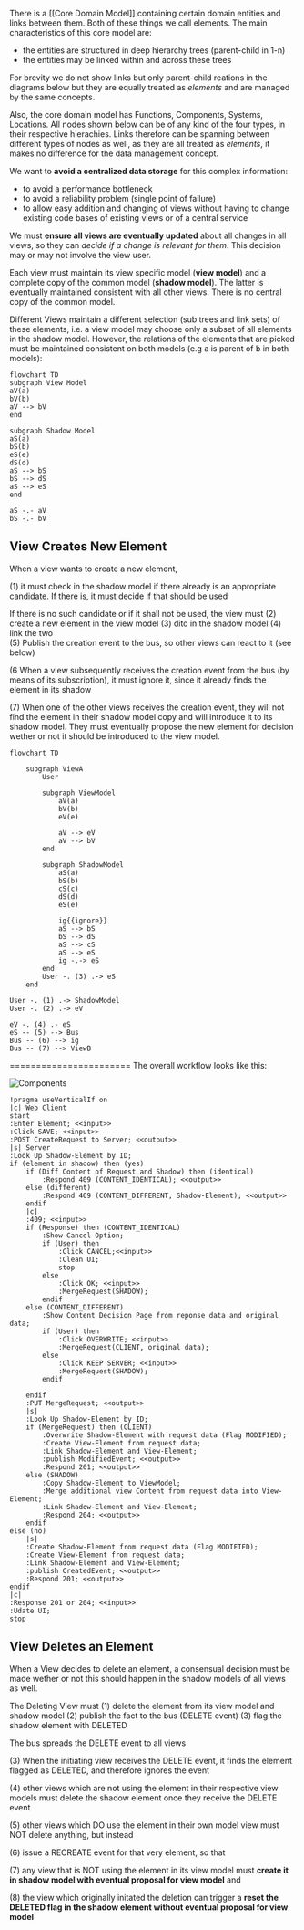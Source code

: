 
There is a [[Core Domain Model]] containing certain domain entities and links between them. Both of these things we call elements. The main characteristics of this core model are:
* the entities are structured in deep hierarchy trees (parent-child in 1-n)
* the entities may be linked within and across these trees 

For brevity we do not show links but only parent-child reations in the diagrams below but they are equally treated as *elements* and are  managed by the same concepts. 

Also, the core domain model has Functions, Components, Systems, Locations. All nodes shown below can be of any kind of the four types, in their respective hierachies. Links therefore can be spanning between different types of nodes as well, as they are all treated as *elements*, it makes no difference for the data management concept.  

We want to  **avoid a centralized data storage** for this complex information:
* to avoid a performance bottleneck
* to avoid a reliability problem (single point of failure)
* to allow easy addition and changing of views without having to change existing code bases of existing views or of a central service

We must **ensure all views are eventually updated** about all changes in all views, so they can *decide if a change is relevant for them*. This decision may or may not involve the view user.

Each view must maintain its view specific model (**view model**) and a complete copy of the common model (**shadow model**). The latter is eventually maintained consistent with all other views. There is no central copy of the common model.

Different Views  maintain a different selection (sub trees and link sets) of these elements, i.e. a view model may choose only a subset of all elements in the shadow model. However, the relations of the elements that are picked must be maintained consistent on both models (e.g a is parent of b in both models):

```mermaid
flowchart TD
subgraph View Model
aV(a)
bV(b)
aV --> bV
end

subgraph Shadow Model
aS(a)
bS(b)
eS(e)
dS(d)
aS --> bS
bS --> dS
aS --> eS
end

aS -.- aV
bS -.- bV
```

## View Creates New Element

When a view wants to create a new element, 

(1) it must check in the shadow model if there already is an appropriate candidate.  If there is, it must decide if that should be used 

If there is no such candidate or if it shall not be used, the view must
(2) create a new element in the view model
(3) dito in the shadow model
(4) link the two	
(5) Publish the creation event to the bus, so other views can react to it (see below)

(6 When a view subsequently receives the creation event from the bus (by means of its subscription), it must ignore it, since it already finds the  element in its shadow

(7) When one of the other views receives the creation event, they will not find the element in their shadow model copy and will introduce it to its shadow model. They must eventually propose the new element for decision wether or not it should be introduced to the view model. 

```mermaid
flowchart TD
	
	subgraph ViewA
		User
		
		subgraph ViewModel
			aV(a)
			bV(b)
			eV(e)
			
			aV --> eV
			aV --> bV
		end
		
		subgraph ShadowModel
			aS(a)
			bS(b)
			cS(c)
			dS(d)
			eS(e)
			
			ig{{ignore}}
			aS --> bS
			bS --> dS
			aS --> cS
			aS --> eS
			ig -.-> eS
		end
		User -. (3) .-> eS
	end

User -. (1) .-> ShadowModel
User -. (2) .-> eV

eV -. (4) .- eS
eS -- (5) --> Bus
Bus -- (6) --> ig
Bus -- (7) --> ViewB
```

=======================
The overall workflow looks like this:

![Components](http://www.plantuml.com/plantuml/proxy?cache=no&src=https://raw.githubusercontent.com/onouv/fscl/newgen/doc/fscl/data-management-concept/create-new-element.puml)

```plantuml
!pragma useVerticalIf on
|c| Web Client
start
:Enter Element; <<input>>
:Click SAVE; <<input>>
:POST CreateRequest to Server; <<output>>
|s| Server
:Look Up Shadow-Element by ID;
if (element in shadow) then (yes)
	if (Diff Content of Request and Shadow) then (identical)
		:Respond 409 (CONTENT_IDENTICAL); <<output>>
	else (different)
		:Respond 409 (CONTENT_DIFFERENT, Shadow-Element); <<output>>
	endif
	|c|
	:409; <<input>>
	if (Response) then (CONTENT_IDENTICAL)
		:Show Cancel Option;
		if (User) then 
			:Click CANCEL;<<input>>
			:Clean UI;
			stop
		else 
			:Click OK; <<input>>
			:MergeRequest(SHADOW);
		endif
	else (CONTENT_DIFFERENT)
		:Show Content Decision Page from reponse data and original data;
		if (User) then 
			:Click OVERWRITE; <<input>>
			:MergeRequest(CLIENT, original data);
		else
			:Click KEEP SERVER; <<input>>
			:MergeRequest(SHADOW);
		endif
		
	endif
	:PUT MergeRequest; <<output>>
	|s|
	:Look Up Shadow-Element by ID;
	if (MergeRequest) then (CLIENT)
		:Overwrite Shadow-Element with request data (Flag MODIFIED);
		:Create View-Element from request data;
		:Link Shadow-Element and View-Element;
		:publish ModifiedEvent; <<output>>
		:Respond 201; <<output>>
	else (SHADOW)		
		:Copy Shadow-Element to ViewModel;
		:Merge additional view Content from request data into View-Element;
		:Link Shadow-Element and View-Element;		
		:Respond 204; <<output>>	
	endif
else (no)
	|s|
	:Create Shadow-Element from request data (Flag MODIFIED);	
	:Create View-Element from request data;
	:Link Shadow-Element and View-Element;
	:publish CreatedEvent; <<output>>
	:Respond 201; <<output>>	
endif
|c|
:Response 201 or 204; <<input>>
:Udate UI;
stop
```


## View Deletes an Element

When a View decides to delete an element, a consensual decision must be made wether or not this should happen in the shadow models of all views as well.

The Deleting View must 
(1) delete the element from its view model and shadow model
(2) publish the fact to the bus (DELETE event)
(3) flag the shadow element with DELETED 

The bus spreads the DELETE event to all views

(3) When the initiating view receives the DELETE event, it finds the element flagged as DELETED, and therefore ignores the event

(4) other views which are not using the element in their respective view models must delete the shadow element once they receive the DELETE event

(5) other views which DO use the element in their own model view must NOT delete anything, but instead 

(6) issue a RECREATE event for that very element, so that 

(7) any view that is NOT using the element in its view model must  **create it in shadow model with eventual proposal for view model**  and

(8) the view which originally initated the deletion can trigger a **reset the DELETED flag in the shadow element without eventual proposal for view model** 





